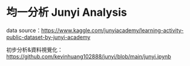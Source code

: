 # 均一分析 Junyi Analysis

data source：https://www.kaggle.com/junyiacademy/learning-activity-public-dataset-by-junyi-academy

初步分析&資料視覺化：https://github.com/kevinhuang102888/junyi/blob/main/junyi.ipynb
